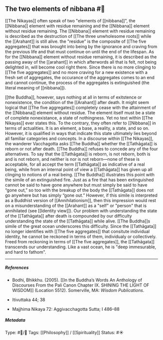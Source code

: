 ## The two elements of nibbana  #🧠 

[[The Nikayas]] often speak of two "elements of [[nibbana]]", the [[Nibbana]] element with residue remaining and the [[Nibbana]] element without residue remaining. The [[Nibbana]] element with residue remaining is described as the destruction of [[The three unwholesome roots]] while the [[Arahant]] is still alive. the "residue" is the composite of [[The five aggregates]] that was brought into being by the ignorance and craving from the previous life and that must continue on until the end of the lifespan. As for the [[Nibbana]] element without residue remaining, it is described as the passing away of the [[arahant]] in which afterwords all that is felt, not being delighted in, will become cool right there. Since there is no more clinging to [[The five aggregates]] and no more craving for a new existence with a fresh set of aggregates, the occurance of the aggregates comes to an end and cannot continue, the process of the aggregates is extinguished (the literal meaning of [[nibbana]]).

[[the Buddha]], however, says nothing at all in terms of exitstence or nonexistence, the condition of the [[Arahant]] after death. It might seem logical that [[The five aggregates]] completely cease with the attainment of the [[Nibbana]] element without residue. The element itself must be a state of complete nonexistance, a state of nothingness. Yet no text within [[The Nikayas]] ever states this. To the contrary, they often refer to [[Nibbana]] in terms of actualities. It is an element, a base, a reality, a state, and so on. However,  it is qualified in ways that indicate this state ultimately lies beyond all familiar categories and concepts. In a discourse within [[The Nikayas]], the wanderer Vacchagotta asks [[The Buddha]] whether the [[Tathāgata]] is reborn or not after death. [[The Buddha]] refuses to concede any of the four alternatives. To say that the [[Tathāgata]] is reborn, is not reborn, both is and is not reborn, and neither is nor is not reborn—none of these is acceptable, for all accept the term [[Tathāgata]] as indicative of a real being, while from an internal point of view a [[Tathāgata]] has given up all clinging to notions of a real being. [[The Buddha]] illustrates this point with the simile of an extinguished fire. Just as a fire that has been extinguished cannot be said to have gone anywhere but must simply be said to have “gone out,” so too with the breakup of the body the [[Tathāgata]] does not go anywhere but has simply “gone out.” However, if this simile is interpreted as a Buddhist version of [[Annihilationism]], then this impression would rest on a misunderstanding of the [[Arahant]] as a "self" or "person" that is annihilated (see [[Identity view]]). Our problem with understanding the state of the [[Tathāgata]] after death is compounded by our difficulty understanding the state of the [[Tathāgata]] while alive. [[The Buddha]]s simile of the great ocean underscores this difficulty. Since the [[Tathāgata]] no longer identifies with [[The five aggregates]] that consitute individual identity, he cannot be reckoned in terms of them, individualy or collectively. Freed from reckoning in terms of [[The five aggregates]], the [[Tathāgata]] transcends our understanding. Like a vast ocean, he is "deep immesurable, and hard to fathom".

___

##### References

- Bodhi, Bhikkhu. (2005). [[In the Buddha’s Words An Anthology of Discourses From the Pali Canon Chapter IX. SHINING THE LIGHT OF WISDOM]] (Location 5512). Somerville, MA: _Wisdom Publications_.

- Itivuttaka 44; 38

- Majjhima Nikaya 72: Aggivacchagotta Sutta; I 486–88

##### Metadata
Type: #🔵/🔵 
Tags: [[Philosophy]] / [[Spirituality]] 
Status: #☀️ 